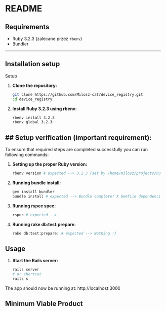 # README

## Requirements

- Ruby 3.2.3 (zalecane przez `rbenv`)
- Bundler

---

## Installation setup

Setup

1. **Clone the repository:**

   ```bash
   git clone https://github.com/Milosz-cat/device_registry.git
   cd device_registry
   ```

2. **Install Ruby 3.2.3 using rbenv:**

    ```bash
    rbenv install 3.2.3
    rbenv global 3.2.3
    ```

## ## Setup verification (important requirement):

To ensure that required steps are completed successfully you can run following commands:

1.  **Setting up the proper Ruby version:**

    ```bash
    rbenv version # expected --> 3.2.3 (set by /home/milosz/projects/RubyOnRails/device_registry/.ruby-version)
    ```

2.  **Running bundle install:**

    ```bash
    gem install bundler
    bundle install # expected --> Bundle complete! X Gemfile dependencies, Y gems now installed.
    ```  
    
3.  **Running rspec spec:**

    ```bash
    rspec # expected -->
    ```

4.  **Running rake db:test:prepare:**

    ```bash
    rake db:test:prepare: # expected --> Nothing :)
    ```

## Usage

1.  **Start the Rails server:**

    ```bash
    rails server
    # or shortcut
    rails s
    ```

The app should now be running at: http://localhost:3000

## Minimum Viable Product